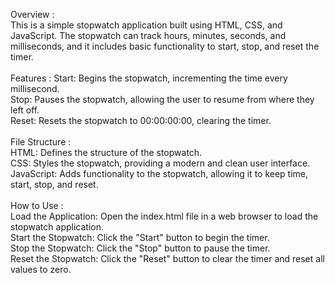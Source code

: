 Overview :<br>
This is a simple stopwatch application built using HTML, CSS, and JavaScript. The stopwatch can track hours, minutes, seconds, and milliseconds, and it includes basic functionality to start, stop, and reset the timer.<br><br>
Features :
Start: Begins the stopwatch, incrementing the time every millisecond.<br>
Stop: Pauses the stopwatch, allowing the user to resume from where they left off.<br>
Reset: Resets the stopwatch to 00:00:00:00, clearing the timer.<br><br>
File Structure : <br>
HTML: Defines the structure of the stopwatch.<br>
CSS: Styles the stopwatch, providing a modern and clean user interface.<br>
JavaScript: Adds functionality to the stopwatch, allowing it to keep time, start, stop, and reset.<br><br>
How to Use : <br>
Load the Application: Open the index.html file in a web browser to load the stopwatch application.<br>
Start the Stopwatch: Click the "Start" button to begin the timer.<br>
Stop the Stopwatch: Click the "Stop" button to pause the timer.<br>
Reset the Stopwatch: Click the "Reset" button to clear the timer and reset all values to zero.<br>
